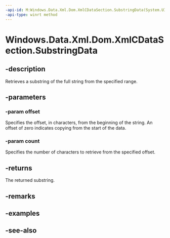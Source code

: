 ----api-id: M:Windows.Data.Xml.Dom.XmlCDataSection.SubstringData(System.UInt32,System.UInt32)
-api-type: winrt method
---<!-- Method syntaxpublic string SubstringData(System.UInt32 offset, System.UInt32 count)--># Windows.Data.Xml.Dom.XmlCDataSection.SubstringData## -descriptionRetrieves a substring of the full string from the specified range.## -parameters### -param offsetSpecifies the offset, in characters, from the beginning of the string. An offset of zero indicates copying from the start of the data.### -param countSpecifies the number of characters to retrieve from the specified offset.## -returnsThe returned substring.## -remarks## -examples## -see-also